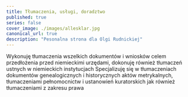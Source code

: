 ```yaml
---
title: Tłumaczenia, usługi, doradztwo
published: true
series: false
cover_image: ./images/allesklar.jpg
canonical_url: true
description: "Pesonalna strona dla Olgi Rudnickiej"
---
```



Wykonuję tłumaczenia wszelkich dokumentów i wniosków celem przedłożenia przed niemieckimi urzędami, dokonuję również tłumaczeń ustnych w niemieckich instytucjach Specjalizuję się w tłumaczeniach dokumentów genealogicznych i historycznych aktów metrykalnych, tłumaczeniami pełnomocnictw i ustanowień kuratorskich jak również tłumaczeniami z zakresu prawa
